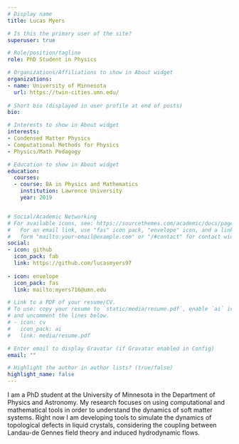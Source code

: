 ```yaml
---
# Display name
title: Lucas Myers

# Is this the primary user of the site?
superuser: true

# Role/position/tagline
role: PhD Student in Physics

# Organizations/Affiliations to show in About widget
organizations:
- name: University of Minnesota
  url: https://twin-cities.umn.edu/
  
# Short bio (displayed in user profile at end of posts)
bio:

# Interests to show in About widget
interests:
- Condensed Matter Physics
- Computational Methods for Physics
- Physics/Math Pedagogy

# Education to show in About widget
education:
  courses:
  - course: BA in Physics and Mathematics
    institution: Lawrence University
    year: 2019


# Social/Academic Networking
# For available icons, see: https://sourcethemes.com/academic/docs/page-builder/#icons
#   For an email link, use "fas" icon pack, "envelope" icon, and a link in the
#   form "mailto:your-email@example.com" or "/#contact" for contact widget.
social:
- icon: github
  icon_pack: fab
  link: https://github.com/lucasmyers97
  
- icon: envelope
  icon_pack: fas
  link: mailto:myers716@umn.edu

# Link to a PDF of your resume/CV.
# To use: copy your resume to `static/media/resume.pdf`, enable `ai` icons in `params.toml`, 
# and uncomment the lines below.
# - icon: cv
#   icon_pack: ai
#   link: media/resume.pdf

# Enter email to display Gravatar (if Gravatar enabled in Config)
email: ""

# Highlight the author in author lists? (true/false)
highlight_name: false
---
```



I am a PhD student at the University of Minnesota in the Department of Physics and Astronomy. 
My research focuses on using computational and mathematical tools in order to understand the dynamics of soft matter systems.
Right now I am developing tools to simulate the dynamics of topological defects in liquid crystals, considering the coupling between Landau-de Gennes field theory and induced hydrodynamic flows.
